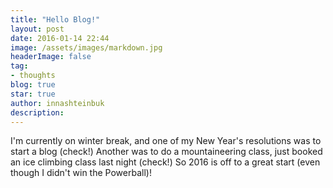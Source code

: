```yaml
---
title: "Hello Blog!"
layout: post
date: 2016-01-14 22:44
image: /assets/images/markdown.jpg
headerImage: false
tag:
- thoughts
blog: true
star: true
author: innashteinbuk
description: 
---
```


I'm currently on winter break, and one of my New Year's resolutions was to start a blog (check!) Another was to do a mountaineering class, just booked an ice climbing class last night (check!) So 2016 is off to a great start (even though I didn't win the Powerball)!
